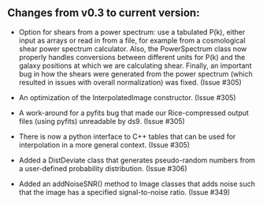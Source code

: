 Changes from v0.3 to current version: 
------------------------------------

* Option for shears from a power spectrum: use a tabulated P(k), either input as arrays or read in from a
  file, for example from a cosmological shear power spectrum calculator.  Also, the PowerSpectrum class
  now properly handles conversions between different units for P(k) and the galaxy positions at
  which we are calculating shear.  Finally, an important bug in how the shears were generated from
  the power spectrum (which resulted in issues with overall normalization) was fixed. (Issue #305)

* An optimization of the InterpolatedImage constructor.  (Issue #305)

* A work-around for a pyfits bug that made our Rice-compressed output files (using pyfits)
  unreadable by ds9.  (Issue #305)

* There is now a python interface to C++ tables that can be used for interpolation in a more general
  context. (Issue #305)

* Added a DistDeviate class that generates pseudo-random numbers from a user-defined probability
  distribution. (Issue #306)
  
* Added an addNoiseSNR() method to Image classes that adds noise such that the image has a 
  specified signal-to-noise ratio. (Issue #349)

